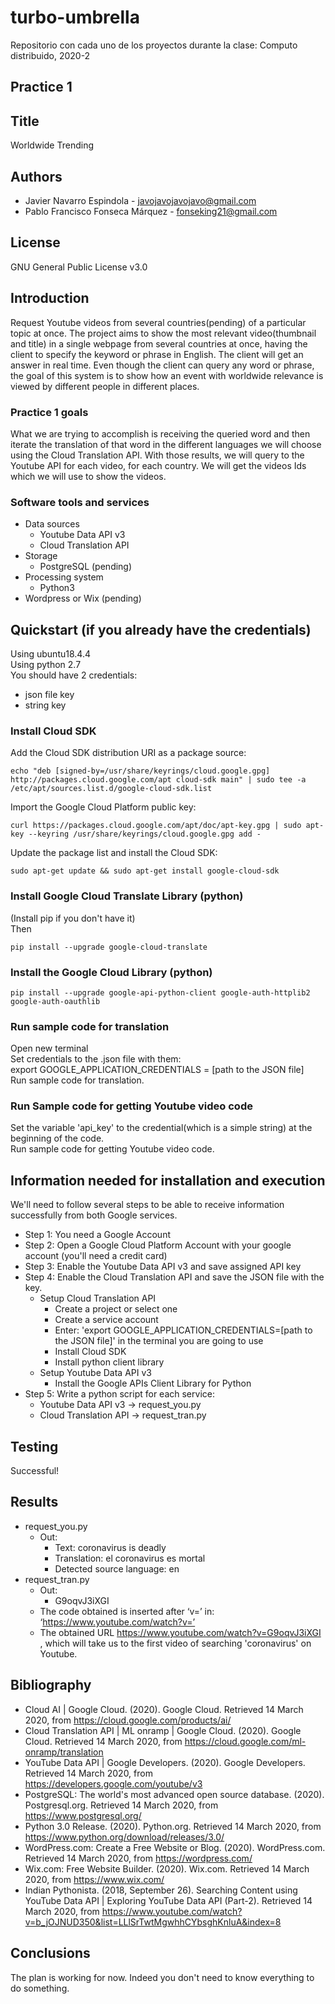 # turbo-umbrella
Repositorio con cada uno de los proyectos durante la clase: Computo distribuido, 2020-2

## Practice 1
## Title
Worldwide Trending
## Authors
* Javier Navarro Espindola - javojavojavojavo@gmail.com
* Pablo Francisco Fonseca Márquez - fonseking21@gmail.com
	  
## License 
GNU General Public License v3.0

## Introduction
Request Youtube videos from several countries(pending) of a particular topic at once.
The project aims to show the most relevant video(thumbnail and title) in a single webpage from several countries at once, having the client to specify the keyword or phrase in English. The client will get an answer in real time. Even though the client can query any word or phrase, the goal of this system is to show how an event with worldwide relevance is viewed by different people in different places.

### Practice 1 goals
What we are trying to accomplish is receiving the queried word and then iterate the translation of that word in the different languages we will choose using the Cloud Translation API. With those results, we will query to the Youtube API for each video, for each country. We will get the videos Ids which we will use to show the videos.

### Software tools and services
* Data sources
	* Youtube Data API v3
	* Cloud Translation API
* Storage
	* PostgreSQL (pending)
* Processing system
	* Python3
* Wordpress or Wix (pending)

## Quickstart (if you already have the credentials)
Using ubuntu18.4.4  
Using python 2.7  
You should have 2 credentials:
* json file key
* string key

### Install Cloud SDK
Add the Cloud SDK distribution URI as a package source:  
<pre><code>echo "deb [signed-by=/usr/share/keyrings/cloud.google.gpg] http://packages.cloud.google.com/apt cloud-sdk main" | sudo tee -a /etc/apt/sources.list.d/google-cloud-sdk.list</code></pre>  

Import the Google Cloud Platform public key:  
<pre><code>curl https://packages.cloud.google.com/apt/doc/apt-key.gpg | sudo apt-key --keyring /usr/share/keyrings/cloud.google.gpg add -</code></pre>  

Update the package list and install the Cloud SDK:  
<pre><code>sudo apt-get update && sudo apt-get install google-cloud-sdk</code></pre>  

### Install Google Cloud Translate Library (python)
(Install pip if you don't have it)          
Then
<pre><code>pip install --upgrade google-cloud-translate</code></pre>

### Install the Google Cloud Library (python)
<pre><code>pip install --upgrade google-api-python-client google-auth-httplib2 google-auth-oauthlib</code></pre>

### Run sample code for translation
Open new terminal  
Set credentials to the .json file with them:  
export GOOGLE_APPLICATION_CREDENTIALS = [path to the JSON file]  
Run sample code for translation.  

### Run Sample code for getting Youtube video code
Set the variable 'api_key' to the credential(which is a simple string) at the beginning of the code.  
Run sample code for getting Youtube video code.

## Information needed for installation and execution
We'll need to follow several steps to be able to receive information successfully from both Google services.
* Step 1: You need a Google Account 
* Step 2: Open a Google Cloud Platform Account with your google account (you'll need a credit card)
* Step 3: Enable the Youtube Data API v3 and save assigned API key
* Step 4: Enable the Cloud Translation API and save the JSON file with the key.
	* Setup Cloud Translation API
		* Create a project or select one
		* Create a service account
		* Enter: 'export GOOGLE_APPLICATION_CREDENTIALS=[path to the JSON file]' in the terminal you are going to use
		* Install Cloud SDK
		* Install python client library
	* Setup Youtube Data API v3
		* Install the Google APIs Client Library for Python
* Step 5: Write a python script for each service:
	* Youtube Data API v3 -> request_you.py
	* Cloud Translation API -> request_tran.py

## Testing
Successful!

## Results
* request_you.py
	* Out:	
		* Text: coronavirus is deadly
		* Translation: el coronavirus es mortal
		* Detected source language: en
* request_tran.py
	* Out:
		* G9oqvJ3iXGI
	* The code obtained is inserted after ‘v=’ in:  ‘https://www.youtube.com/watch?v=’
	* The obtained URL https://www.youtube.com/watch?v=G9oqvJ3iXGI , which will take us to the first video of searching 'coronavirus' on Youtube.
		
## Bibliography
* Cloud AI | Google Cloud. (2020). Google Cloud. Retrieved 14 March 2020, from https://cloud.google.com/products/ai/
* Cloud Translation API | ML onramp | Google Cloud. (2020). Google Cloud. Retrieved 14 March 2020, from https://cloud.google.com/ml-onramp/translation
* YouTube Data API | Google Developers. (2020). Google Developers. Retrieved 14 March 2020, from https://developers.google.com/youtube/v3
* PostgreSQL: The world's most advanced open source database. (2020). Postgresql.org. Retrieved 14 March 2020, from https://www.postgresql.org/
* Python 3.0 Release. (2020). Python.org. Retrieved 14 March 2020, from https://www.python.org/download/releases/3.0/
* WordPress.com: Create a Free Website or Blog. (2020). WordPress.com. Retrieved 14 March 2020, from https://wordpress.com/
* Wix.com: Free Website Builder. (2020). Wix.com. Retrieved 14 March 2020, from https://www.wix.com/
* Indian Pythonista. (2018, September 26). Searching Content using YouTube Data API | Exploring YouTube Data API (Part-2). Retrieved 14 March 2020, from https://www.youtube.com/watch?v=b_jOJNUD350&list=LLlSrTwtMgwhhCYbsghKnluA&index=8

## Conclusions
The plan is working for now. Indeed you don't need to know everything to do something.
